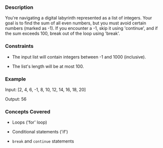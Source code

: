 ### Description

You're navigating a digital labyrinth represented as a list of integers.  Your goal is to find the sum of all even numbers, but you must avoid certain numbers (marked as -1). If you encounter a -1, skip it using 'continue', and if the sum exceeds 100, break out of the loop using 'break'.

### Constraints

- The input list will contain integers between -1 and 1000 (inclusive).
- The list's length will be at most 100.

### Example

Input: [2, 4, 6, -1, 8, 10, 12, 14, 16, 18, 20]
Output: 56

### Concepts Covered

- Loops ('for' loop)
- Conditional statements ('if')
- `break` and `continue` statements